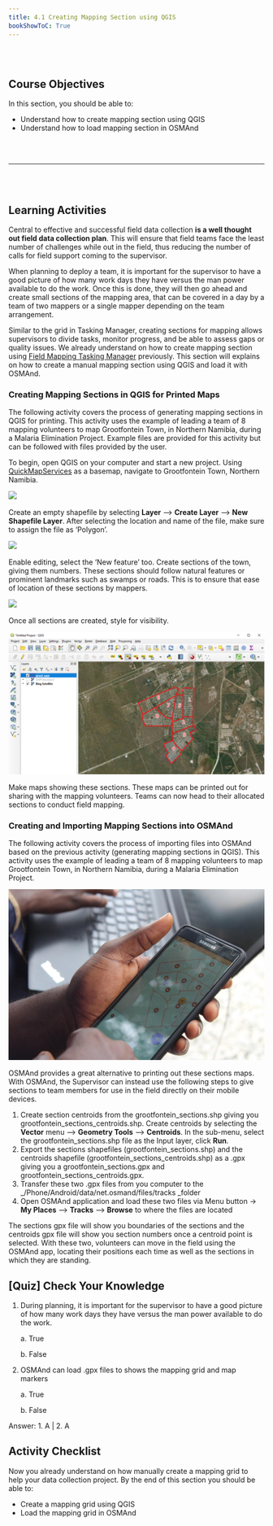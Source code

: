 ```yaml
---
title: 4.1 Creating Mapping Section using QGIS
bookShowToC: True
---
```


<br></br>

## Course Objectives

In this section, you should be able to:
* Understand how to create mapping section using QGIS
* Understand how to load mapping section in OSMAnd

<br></br>
***
<br></br>

## Learning Activities

Central to effective and successful field data collection **is a well thought out field data collection plan**. This will ensure that field teams face the least number of challenges while out in the field, thus reducing the number of calls for field support coming to the supervisor.

When planning to deploy a team, it is important for the supervisor to have a good picture of how many work days they have versus the man power available to do the work. Once this is done, they will then go ahead and create small sections of the mapping area, that can be covered in a day by a team of two mappers or a single mapper depending on the team arrangement.

Similar to the grid in Tasking Manager, creating sections for mapping allows supervisors to divide tasks, monitor progress, and be able to assess gaps or quality issues. We already understand on how to create mapping section using [Field Mapping Tasking Manager](https://toolbox.hotosm.org/pages/2_field_mapping_prep/2_8_settingup_field_mapping_tasking_manager/) previously. This section will explains on how to create a manual mapping section using QGIS and load it with OSMAnd.

### Creating Mapping Sections in QGIS for Printed Maps

The following activity covers the process of generating mapping sections in QGIS for printing. This activity uses the example of leading a team of 8 mapping volunteers to map Grootfontein Town, in Northern Namibia, during a Malaria Elimination Project. Example files are provided for this activity but can be followed with files provided by the user.

To begin, open QGIS on your computer and start a new project. Using [QuickMapServices](https://toolbox.hotosm.org/pages/7_data_use_and_data_analysis/7_1_introduction_to_qgis/) as a basemap, navigate to Grootfontein Town, Northern Namibia.

![](/images/4_field_mapping_management/1_creating_mapping_section_using_qgis/040101_quickmapservices.gif)

Create an empty shapefile by selecting **Layer** --> **Create Layer** --> **New Shapefile Layer**. After selecting the location and name of the file, make sure to assign the file as ‘Polygon’.

![](/images/4_field_mapping_management/1_creating_mapping_section_using_qgis/040102_new_shapefile_layer.gif)

Enable editing, select the ‘New feature’ too. Create sections of the town, giving them numbers. These sections should follow natural features or prominent landmarks such as swamps or roads. This is to ensure that ease of location of these sections by mappers.

![](/images/4_field_mapping_management/1_creating_mapping_section_using_qgis/040103_newfeature.gif)

Once all sections are created, style for visibility.

![](/images/4_field_mapping_management/1_creating_mapping_section_using_qgis/040104_tracingarea.png)

Make maps showing these sections. These maps can be printed out for sharing with the mapping volunteers. Teams can now head to their allocated sections to conduct field mapping.

### Creating and Importing Mapping Sections into OSMAnd

The following activity covers the process of importing files into OSMAnd based on the previous activity (generating mapping sections in QGIS). This activity uses the example of leading a team of 8 mapping volunteers to map Grootfontein Town, in Northern Namibia, during a Malaria Elimination Project.

![](/images/4_field_mapping_management/1_creating_mapping_section_using_qgis/040105_osmand.jpg)

OSMAnd provides a great alternative to printing out these sections maps. With OSMAnd, the Supervisor can instead use the following steps to give sections to team members for use in the field directly on their mobile devices.

1. Create section centroids from the grootfontein_sections.shp giving you grootfontein_sections_centroids.shp. Create centroids by selecting the **Vector** menu --> **Geometry Tools** --> **Centroids**. In the sub-menu, select the grootfontein_sections.shp file as the Input layer, click **Run**.
2. Export the sections shapefiles (grootfontein_sections.shp) and the centroids shapefile (grootfontein_sections_centroids.shp) as a .gpx giving you a grootfontein_sections.gpx and grootfontein_sections_centroids.gpx.
3. Transfer these two .gpx files from you computer to the _/Phone/Android/data/net.osmand/files/tracks _folder
4. Open OSMAnd application and load these two files via Menu button -> **My Places** --> **Tracks** --> **Browse** to where the files are located

The sections gpx file will show you boundaries of the sections and the centroids gpx file will show you section numbers once a centroid point is selected. With these two, volunteers can move in the field using the OSMAnd app, locating their positions each time as well as the sections in which they are standing.

## [Quiz] Check Your Knowledge

1. During planning, it is important for the supervisor to have a good picture of how many work days they have versus the man power available to do the work.
    
    a. True

    b. False

2. OSMAnd can load .gpx files to shows the mapping grid and map markers
   
    a. True
    
    b. False

Answer: 1. A | 2. A

## Activity Checklist

Now you already understand on how manually create a mapping grid to help your data collection project. By the end of this section you should be able to:
- Create a mapping grid using QGIS
- Load the mapping grid in OSMAnd